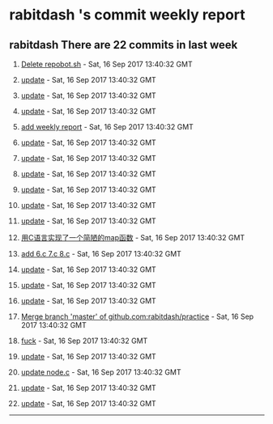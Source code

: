 #  rabitdash 's commit weekly report

##  rabitdash There are 22  commits in last week 

1. [Delete repobot.sh](https://github.com/rabitdash/practice/commit/5074454db0afb8d7e522026510f40186c29fc529) - Sat, 16 Sep 2017 13:40:32 GMT 

2. [update](https://github.com/rabitdash/practice/commit/3715eec84dd171e63d2cd5a666da70853158ae69) - Sat, 16 Sep 2017 13:40:32 GMT 

3. [update](https://github.com/rabitdash/practice/commit/6ec5d78b5a77cf3261d6e41a733aa2812afaae8e) - Sat, 16 Sep 2017 13:40:32 GMT 

4. [update](https://github.com/rabitdash/practice/commit/742911b5c57015da41d6ff514776cb32b0bf78eb) - Sat, 16 Sep 2017 13:40:32 GMT 

5. [add weekly report](https://github.com/rabitdash/practice/commit/f8a7d0f524293e296e268f9fc2c639d27d3756b0) - Sat, 16 Sep 2017 13:40:32 GMT 

6. [update](https://github.com/rabitdash/practice/commit/4571fd77b025a254796ffb020d59bc3fd6d5604a) - Sat, 16 Sep 2017 13:40:32 GMT 

7. [update](https://github.com/rabitdash/practice/commit/7a0a1991f804e39fda2460d20484eb0324075fdd) - Sat, 16 Sep 2017 13:40:32 GMT 

8. [update](https://github.com/rabitdash/practice/commit/7a08bb4f4188b76ffa8dc486d098c6f94d59b74e) - Sat, 16 Sep 2017 13:40:32 GMT 

9. [update](https://github.com/rabitdash/practice/commit/0b7ffd3b0ec248fb5b44542e654f28a1bc1f0d00) - Sat, 16 Sep 2017 13:40:32 GMT 

10. [update](https://github.com/rabitdash/practice/commit/863751a4845e507168f17b4868a6d174375f13bd) - Sat, 16 Sep 2017 13:40:32 GMT 

11. [update](https://github.com/rabitdash/practice/commit/d2f3f329425bd3243519b1de829d41caa15c2771) - Sat, 16 Sep 2017 13:40:32 GMT 

12. [用C语言实现了一个简陋的map函数](https://github.com/rabitdash/practice/commit/e4035691c759572856418bc79df193df5d5e898f) - Sat, 16 Sep 2017 13:40:32 GMT 

13. [add 6.c 7.c 8.c](https://github.com/rabitdash/practice/commit/19baa2c8e867dc7188f0ae7c65d32da02aca6737) - Sat, 16 Sep 2017 13:40:32 GMT 

14. [update](https://github.com/rabitdash/practice/commit/dce0be4e1f73b5795ffe82d84347eada05888b9d) - Sat, 16 Sep 2017 13:40:32 GMT 

15. [update](https://github.com/rabitdash/practice/commit/61c41859714d5ba2f6af7d3a138a1345fd6b0c89) - Sat, 16 Sep 2017 13:40:32 GMT 

16. [update](https://github.com/rabitdash/practice/commit/991361cd5165609fab9fa8eebbf3481c7819189a) - Sat, 16 Sep 2017 13:40:32 GMT 

17. [Merge branch 'master' of github.com:rabitdash/practice](https://github.com/rabitdash/practice/commit/4a2c331aa8253d92575cd12b912ebeac8e1cc725) - Sat, 16 Sep 2017 13:40:32 GMT 

18. [fuck](https://github.com/rabitdash/practice/commit/a56e3c3999616915427a91bde484abdc069a24f8) - Sat, 16 Sep 2017 13:40:32 GMT 

19. [update](https://github.com/rabitdash/practice/commit/511b1ad1c7613c17523b1c5e5bf8bc2aff289220) - Sat, 16 Sep 2017 13:40:32 GMT 

20. [update node.c](https://github.com/rabitdash/practice/commit/e2532b75a25bde84f2083c9fb76eb578a517a303) - Sat, 16 Sep 2017 13:40:32 GMT 

21. [update](https://github.com/rabitdash/practice/commit/a5fbf80c3523ea77935b85a7466559db4725337e) - Sat, 16 Sep 2017 13:40:32 GMT 

22. [update](https://github.com/rabitdash/practice/commit/ff7679898f1fdfe71052caf56560ac651b926adf) - Sat, 16 Sep 2017 13:40:32 GMT 

---
